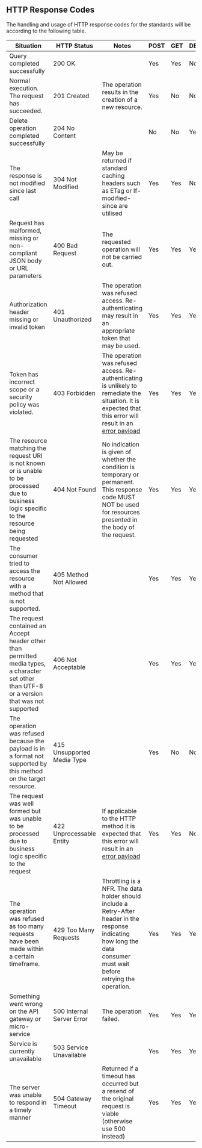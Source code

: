 ## HTTP Response Codes

The handling and usage of HTTP response codes for the standards will be according to the following table.

Situation | HTTP Status | Notes | POST | GET | DELETE
----------|-------------|-------|------|-----|-------
Query completed successfully | 200 OK | | Yes | Yes | No
Normal execution. The request has succeeded. | 201 Created | The operation results in the creation of a new resource. | Yes | No | No
Delete operation completed successfully | 204 No Content | | No | No | Yes
The response is not modified since last call | 304 Not Modified | May be returned if standard caching headers such as ETag or If-modified-since are utilised | Yes | Yes | No
Request has malformed, missing or non-compliant JSON body or URL parameters | 400 Bad Request | The requested operation will not be carried out. | Yes | Yes | Yes
Authorization header missing or invalid token | 401 Unauthorized | The operation was refused access. Re-authenticating may result in an appropriate token that may be used. | Yes | Yes | Yes
Token has incorrect scope or a security policy was violated. | 403 Forbidden | The operation was refused access. Re-authenticating is unlikely to remediate the situation. It is expected that this error will result in an [error payload](#error_payload) | Yes | Yes | Yes
The resource matching the request URI is not known or is unable to be processed due to business logic specific to the resource being requested | 404 Not Found | No indication is given of whether the condition is temporary or permanent. This response code MUST NOT be used for resources presented in the body of the request. | Yes | Yes | Yes
The consumer tried to access the resource with a method that is not supported. | 405 Method Not Allowed | | Yes | Yes | Yes
The request contained an Accept header other than permitted media types, a character set other than UTF-8 or a version that was not supported | 406 Not Acceptable | | Yes | Yes | Yes
The operation was refused because the payload is in a format not supported by this method on the target resource. | 415 Unsupported Media Type | | Yes | No | No
The request was well formed but was unable to be processed due to business logic specific to the request | 422 Unprocessable Entity | If applicable to the HTTP method it is expected that this error will result in an [error payload](#error_payload) | Yes | Yes | No
The operation was refused as too many requests have been made within a certain timeframe. | 429 Too Many Requests | Throttling is a NFR. The data holder should include a Retry-After header in the response indicating how long the data consumer must wait before retrying the operation. | Yes | Yes | Yes
Something went wrong on the API gateway or micro-service | 500 Internal Server Error | The operation failed. | Yes | Yes | Yes
Service is currently unavailable | 503 Service Unavailable | | Yes | Yes | Yes
The server was unable to respond in a timely manner | 504 Gateway Timeout | Returned if a timeout has occurred but a resend of the original request is viable (otherwise use 500 instead) | Yes | Yes | Yes
